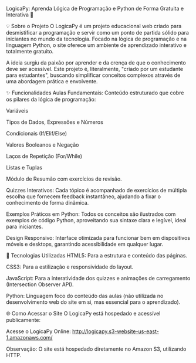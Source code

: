 LogicaPy: Aprenda Lógica de Programação e Python de Forma Gratuita e Interativa 🐍

💡 Sobre o Projeto
O LogicaPy é um projeto educacional web criado para desmistificar a programação e servir como um ponto de partida sólido para iniciantes no mundo da tecnologia. Focado na lógica de programação e na linguagem Python, o site oferece um ambiente de aprendizado interativo e totalmente gratuito.

A ideia surgiu da paixão por aprender e da crença de que o conhecimento deve ser acessível. Este projeto é, literalmente, "criado por um estudante para estudantes", buscando simplificar conceitos complexos através de uma abordagem prática e envolvente.

✨ Funcionalidades
Aulas Fundamentais: Conteúdo estruturado que cobre os pilares da lógica de programação:

Variáveis

Tipos de Dados, Expressões e Números

Condicionais (If/Elif/Else)

Valores Booleanos e Negação

Laços de Repetição (For/While)

Listas e Tuplas

Módulo de Resumão com exercícios de revisão.

Quizzes Interativos: Cada tópico é acompanhado de exercícios de múltipla escolha que fornecem feedback instantâneo, ajudando a fixar o conhecimento de forma dinâmica.

Exemplos Práticos em Python: Todos os conceitos são ilustrados com exemplos de código Python, aproveitando sua sintaxe clara e legível, ideal para iniciantes.

Design Responsivo: Interface otimizada para funcionar bem em dispositivos móveis e desktops, garantindo acessibilidade em qualquer lugar.

🚀 Tecnologias Utilizadas
HTML5: Para a estrutura e conteúdo das páginas.

CSS3: Para a estilização e responsividade do layout.

JavaScript: Para a interatividade dos quizzes e animações de carregamento (Intersection Observer API).

Python: Linguagem foco do conteúdo das aulas (não utilizada no desenvolvimento web do site em si, mas essencial para o aprendizado).

🌐 Como Acessar o Site
O LogicaPy está hospedado e acessível publicamente:

Acesse o LogicaPy Online: http://logicapy.s3-website-us-east-1.amazonaws.com/

Observação: O site está hospedado diretamente no Amazon S3, utilizando HTTP.
